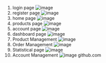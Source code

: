 1. login page
   ![image](https://github.com/user-attachments/assets/c3a4a86c-b5ed-49e1-9e3d-b4b36542534a)
2. register page
   ![image](https://github.com/user-attachments/assets/2a248cea-d04a-498a-ae90-f7e8a36383a8)
3. home page
   ![image](https://github.com/user-attachments/assets/bd4e879b-96ca-4e14-851d-0e3789091579)
4. products page
   ![image](https://github.com/user-attachments/assets/2f16ae4e-5514-4969-b9ea-f32d55d0f0e9)
5. account page
   ![image](https://github.com/user-attachments/assets/b2c3b868-d02f-4b47-a2c6-60e25d6c5478)
6. dashboard page
   ![image](https://github.com/user-attachments/assets/810c3b28-b154-42ed-9f44-5c77037cb535)
7. Product Management
   ![image](https://github.com/user-attachments/assets/121df38d-a942-4bf1-b171-b82ee3d8432b)
8. Order Management
   ![image](https://github.com/user-attachments/assets/345efbd0-d35f-4390-a2f5-9642a808920c)
10. Statistical page
    ![image](https://github.com/user-attachments/assets/39bb0d9f-8d49-4709-a1b4-006249c0009d)
11. Account Management 
  ![image](https://github.com/user-attachments/assets/ac68ce32-55f9-48fb-bdda-cd94726df245)
github.com
